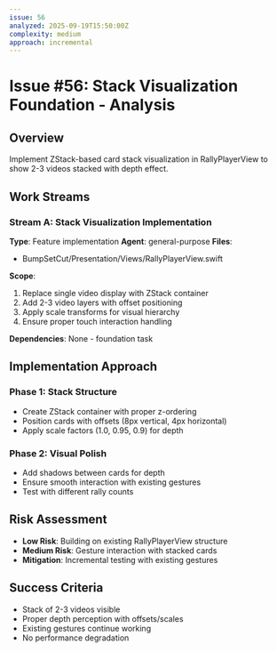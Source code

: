 ```yaml
---
issue: 56
analyzed: 2025-09-19T15:50:00Z
complexity: medium
approach: incremental
---
```


# Issue #56: Stack Visualization Foundation - Analysis

## Overview
Implement ZStack-based card stack visualization in RallyPlayerView to show 2-3 videos stacked with depth effect.

## Work Streams

### Stream A: Stack Visualization Implementation
**Type**: Feature implementation
**Agent**: general-purpose
**Files**:
- BumpSetCut/Presentation/Views/RallyPlayerView.swift

**Scope**:
1. Replace single video display with ZStack container
2. Add 2-3 video layers with offset positioning
3. Apply scale transforms for visual hierarchy
4. Ensure proper touch interaction handling

**Dependencies**: None - foundation task

## Implementation Approach

### Phase 1: Stack Structure
- Create ZStack container with proper z-ordering
- Position cards with offsets (8px vertical, 4px horizontal)
- Apply scale factors (1.0, 0.95, 0.9) for depth

### Phase 2: Visual Polish
- Add shadows between cards for depth
- Ensure smooth interaction with existing gestures
- Test with different rally counts

## Risk Assessment
- **Low Risk**: Building on existing RallyPlayerView structure
- **Medium Risk**: Gesture interaction with stacked cards
- **Mitigation**: Incremental testing with existing gestures

## Success Criteria
- Stack of 2-3 videos visible
- Proper depth perception with offsets/scales
- Existing gestures continue working
- No performance degradation